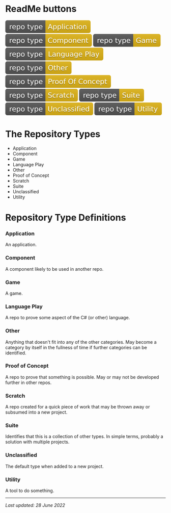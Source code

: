 # ReadMe buttons

<a href="https://github.com/Wycott/RepositoryResources/blob/main/REPOTYPE.md"><img src="https://raw.githubusercontent.com/Wycott/RepositoryResources/main/Graphics/repo%20type-Application-yellow.svg" title="Application" alt="Application"></a>
<a href="https://github.com/Wycott/RepositoryResources/blob/main/REPOTYPE.md"><img src="https://raw.githubusercontent.com/Wycott/RepositoryResources/main/Graphics/repo%20type-Component-yellow.svg" title="Component" alt="Component"></a>
<a href="https://github.com/Wycott/RepositoryResources/blob/main/REPOTYPE.md"><img src="https://raw.githubusercontent.com/Wycott/RepositoryResources/main/Graphics/repo%20type-Game-yellow.svg" title="Game" alt="Game"></a>
<a href="https://github.com/Wycott/RepositoryResources/blob/main/REPOTYPE.md"><img src="https://raw.githubusercontent.com/Wycott/RepositoryResources/main/Graphics/repo%20type-Language%20Play-yellow.svg" title="Language Play" alt="Language Play"></a>
<a href="https://github.com/Wycott/RepositoryResources/blob/main/REPOTYPE.md"><img src="https://raw.githubusercontent.com/Wycott/RepositoryResources/main/Graphics/repo%20type-Other-yellow.svg" title="Other" alt="Other"></a>
<a href="https://github.com/Wycott/RepositoryResources/blob/main/REPOTYPE.md"><img src="https://raw.githubusercontent.com/Wycott/RepositoryResources/main/Graphics/repo%20type-Proof%20Of%20Concept-yellow.svg" title="Proof of Concept" alt="Proof of Concept"></a>
<a href="https://github.com/Wycott/RepositoryResources/blob/main/REPOTYPE.md"><img src="https://raw.githubusercontent.com/Wycott/RepositoryResources/main/Graphics/repo%20type-Scratch-yellow.svg" title="Scratch" alt="Scratch"></a>
<a href="https://github.com/Wycott/RepositoryResources/blob/main/REPOTYPE.md"><img src="https://raw.githubusercontent.com/Wycott/RepositoryResources/main/Graphics/repo%20type-Suite-yellow.svg" title="Suite" alt="Suite"></a>
<a href="https://github.com/Wycott/RepositoryResources/blob/main/REPOTYPE.md"><img src="https://raw.githubusercontent.com/Wycott/RepositoryResources/main/Graphics/repo%20type-Unclassified-yellow.svg" title="Unclassified" alt="Unclassified"></a>
<a href="https://github.com/Wycott/RepositoryResources/blob/main/REPOTYPE.md"><img src="https://raw.githubusercontent.com/Wycott/RepositoryResources/main/Graphics/repo%20type-Utility-yellow.svg" title="Utility" alt="Utility"></a>

# The Repository Types

- Application
- Component
- Game
- Language Play
- Other
- Proof of Concept
- Scratch
- Suite
- Unclassified
- Utility

# Repository Type Definitions

### Application

An application.

### Component

A component likely to be used in another repo.

### Game

A game.

### Language Play

A repo to prove some aspect of the C# (or other) language.

### Other

Anything that doesn't fit into any of the other categories. May become a category by itself in the fullness of time if further categories can be identified.

### Proof of Concept

A repo to prove that something is possible. May or may not be developed further in other repos.

### Scratch

A repo created for a quick piece of work that may be thrown away or subsumed into a new project.

### Suite

Identifies that this is a collection of other types. In simple terms, probably a solution with multiple projects.

### Unclassified

The default type when added to a new project.

### Utility

A tool to do something.

---
_Last updated: 28 June 2022_
